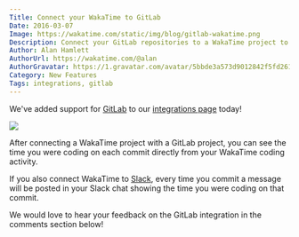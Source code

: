 ```yaml
---
Title: Connect your WakaTime to GitLab
Date: 2016-03-07
Image: https://wakatime.com/static/img/blog/gitlab-wakatime.png
Description: Connect your GitLab repositories to a WakaTime project to see the time each commit took to code in your IDE.
Author: Alan Hamlett
AuthorUrl: https://wakatime.com/@alan
AuthorGravatar: https://1.gravatar.com/avatar/5bbde3a573d9012842f5fd261caa0bfe
Category: New Features
Tags: integrations, gitlab
---
```


We've added support for [GitLab][gitlab] to our [integrations page][integrations] today!

<a href="https://wakatime.com/integrations"><img src="https://wakatime.com/static/img/blog/gitlab-wakatime.png" class="img-responsive" /></a>

After connecting a WakaTime project with a GitLab project, you can see the time you were coding on each commit directly from your WakaTime coding activity.

If you also connect WakaTime to [Slack][integrations], every time you commit a message will be posted in your Slack chat showing the time you were coding on that commit.

We would love to hear your feedback on the GitLab integration in the comments section below!

[gitlab]: https://gitlab.com/
[integrations]: https://wakatime.com/integrations

